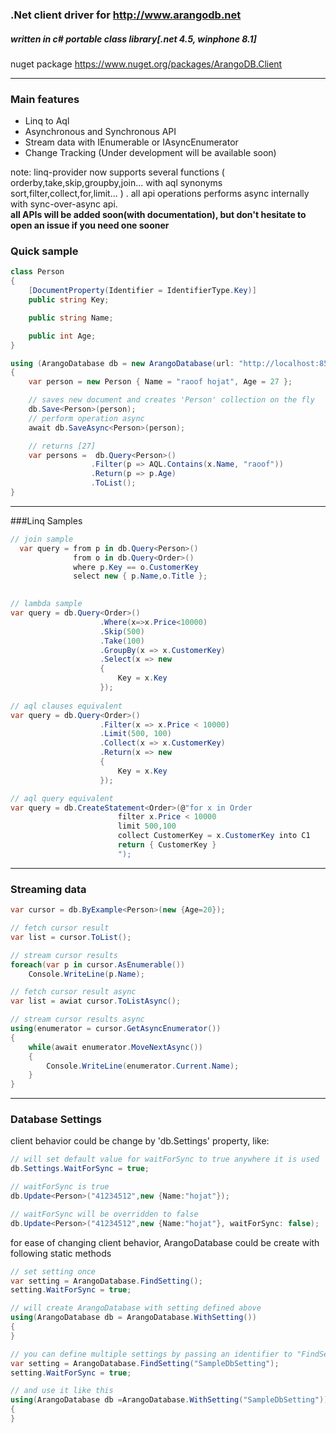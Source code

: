 ### .Net client driver for http://www.arangodb.net
##### written in c# portable class library[.net 4.5, winphone 8.1]

nuget package https://www.nuget.org/packages/ArangoDB.Client

<hr/>

### Main features
* Linq to Aql
* Asynchronous and Synchronous API
* Stream data with IEnumerable or IAsyncEnumerator 
* Change Tracking (Under development will be available soon)

note:
linq-provider now supports several functions ( orderby,take,skip,groupby,join... with aql synonyms sort,filter,collect,for,limit... )
. all api operations performs async internally with sync-over-async api. 
<br/><b>all APIs will be added soon(with documentation), but don't hesitate to open an issue if you need one sooner</b>

### Quick sample
```csharp
class Person
{
    [DocumentProperty(Identifier = IdentifierType.Key)]
    public string Key;

    public string Name;

    public int Age;
}

using (ArangoDatabase db = new ArangoDatabase(url: "http://localhost:8529", database: "SampleDB"))
{
    var person = new Person { Name = "raoof hojat", Age = 27 };

    // saves new document and creates 'Person' collection on the fly
    db.Save<Person>(person);
    // perform operation async
    await db.SaveAsync<Person>(person);

    // returns [27]
    var persons =  db.Query<Person>()
                  .Filter(p => AQL.Contains(x.Name, "raoof"))
                  .Return(p => p.Age)
                  .ToList();
}
```
<hr/>

###Linq Samples
```c#
// join sample
  var query = from p in db.Query<Person>()
              from o in db.Query<Order>()
              where p.Key == o.CustomerKey
              select new { p.Name,o.Title };
      
```
```c#
// lambda sample
var query = db.Query<Order>()
                    .Where(x=>x.Price<10000)
                    .Skip(500)
                    .Take(100)
                    .GroupBy(x => x.CustomerKey)
                    .Select(x => new
                    {
                        Key = x.Key
                    });
          
// aql clauses equivalent
var query = db.Query<Order>()
                    .Filter(x => x.Price < 10000)
                    .Limit(500, 100)
                    .Collect(x => x.CustomerKey)
                    .Return(x => new
                    {
                        Key = x.Key
                    });

// aql query equivalent
var query = db.CreateStatement<Order>(@"for x in Order
                        filter x.Price < 10000
                        limit 500,100
                        collect CustomerKey = x.CustomerKey into C1
                        return { CustomerKey }
                        ");
``` 
<hr/>

### Streaming data

```c#
var cursor = db.ByExample<Person>(new {Age=20});

// fetch cursor result
var list = cursor.ToList();

// stream cursor results
foreach(var p in cursor.AsEnumerable())
    Console.WriteLine(p.Name);

// fetch cursor result async
var list = awiat cursor.ToListAsync();

// stream cursor results async
using(enumerator = cursor.GetAsyncEnumerator())
{
    while(await enumerator.MoveNextAsync())
    {
        Console.WriteLine(enumerator.Current.Name);
    }
}
```

<hr/>

### Database Settings

client behavior could be change by 'db.Settings' property, like:

```c#
// will set default value for waitForSync to true anywhere it is used 
db.Settings.WaitForSync = true;

// waitForSync is true
db.Update<Person>("41234512",new {Name:"hojat"});

// waitForSync will be overridden to false
db.Update<Person>("41234512",new {Name:"hojat"}, waitForSync: false);
```

for ease of changing client behavior, ArangoDatabase could be create with following static methods

```c#
// set setting once
var setting = ArangoDatabase.FindSetting();
setting.WaitForSync = true;

// will create ArangoDatabase with setting defined above
using(ArangoDatabase db = ArangoDatabase.WithSetting())
{
}

// you can define multiple settings by passing an identifier to "FindSetting"
var setting = ArangoDatabase.FindSetting("SampleDbSetting");
setting.WaitForSync = true;

// and use it like this
using(ArangoDatabase db =ArangoDatabase.WithSetting("SampleDbSetting"))
{
}
```

